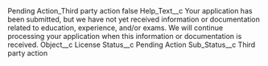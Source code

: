 <?xml version="1.0" encoding="UTF-8"?>
<CustomMetadata xmlns="http://soap.sforce.com/2006/04/metadata" xmlns:xsi="http://www.w3.org/2001/XMLSchema-instance" xmlns:xsd="http://www.w3.org/2001/XMLSchema">
    <label>Pending Action_Third party action</label>
    <protected>false</protected>
    <values>
        <field>Help_Text__c</field>
        <value xsi:type="xsd:string">Your application has been submitted, but we have not yet received information or documentation related to education, experience, and/or exams. We will continue processing your application when this information or documentation is received.</value>
    </values>
    <values>
        <field>Object__c</field>
        <value xsi:type="xsd:string">License</value>
    </values>
    <values>
        <field>Status__c</field>
        <value xsi:type="xsd:string">Pending Action</value>
    </values>
    <values>
        <field>Sub_Status__c</field>
        <value xsi:type="xsd:string">Third party action</value>
    </values>
</CustomMetadata>
